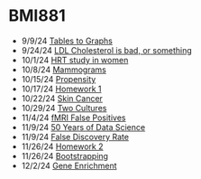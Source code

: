 # BMI881

- 9/9/24 [Tables to Graphs](https://github.com/John-Peters-UW/BMI881/blob/main/tables_to_graphs.md)
- 9/24/24 [LDL Cholesterol is bad, or something](https://github.com/John-Peters-UW/BMI881/blob/main/CHD_incidence.md)
- 10/1/24 [HRT study in women](https://github.com/John-Peters-UW/BMI881/blob/main/HRT.md)
- 10/8/24 [Mammograms](https://github.com/John-Peters-UW/BMI881/blob/main/mammogram.md)
- 10/15/24 [Propensity](https://github.com/John-Peters-UW/BMI881/blob/main/propensity.md)
- 10/17/24 [Homework 1](https://github.com/John-Peters-UW/BMI881/blob/main/homework1/hwk1.md)
- 10/22/24 [Skin Cancer](https://github.com/John-Peters-UW/BMI881/blob/main/skin_cancer.md)
- 10/29/24 [Two Cultures](https://github.com/John-Peters-UW/BMI881/blob/main/two_cultures.md)
- 11/4/24 [fMRI False Positives](https://github.com/John-Peters-UW/BMI881/blob/main/fmri_pvalues.md)
- 11/9/24 [50 Years of Data Science](https://github.com/John-Peters-UW/BMI881/blob/main/50_years.md)
- 11/9/24 [False Discovery Rate](https://github.com/John-Peters-UW/BMI881/blob/main/FWER.md)
- 11/26/24 [Homework 2](https://github.com/John-Peters-UW/BMI881/blob/main/homework2/homework2.md)
- 11/26/24 [Bootstrapping](https://github.com/John-Peters-UW/BMI881/blob/main/bootstrapping.md)
- 12/2/24 [Gene Enrichment](https://github.com/John-Peters-UW/BMI881/blob/main/gene_enrichment.md)